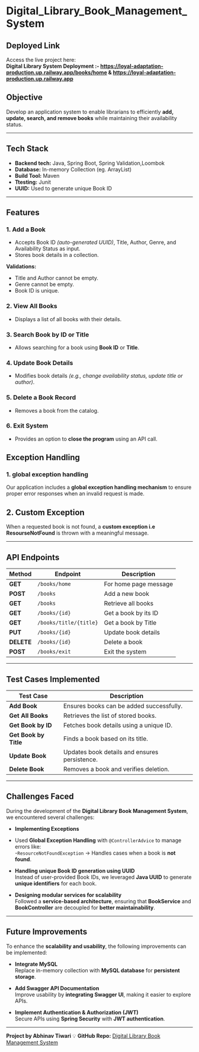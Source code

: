 # Digital_Library_Book_Management_System #

##  **Deployed Link**
  Access the live project here:  
 **Digital Library System Deployment :- https://loyal-adaptation-production.up.railway.app/books/home  & https://loyal-adaptation-production.up.railway.app**


## Objective
Develop an application system to enable librarians to efficiently **add, update, search, and remove books** while maintaining their availability status.

---

## Tech Stack
- **Backend tech:** Java, Spring Boot, Spring Validation,Loombok 
- **Database:** In-memory Collection (eg. ArrayList)
- **Build Tool:** Maven
- **Ttesting:** Junit
- **UUID:** Used to generate unique Book ID  

---

## Features
### 1. Add a Book
- Accepts Book ID *(auto-generated UUID)*, Title, Author, Genre, and Availability Status as input.
- Stores book details in a collection.

 **Validations:**
- Title and Author cannot be empty.
- Genre cannot be empty.
- Book ID is unique.

### 2. View All Books
- Displays a list of all books with their details.

### 3. Search Book by ID or Title
- Allows searching for a book using **Book ID** or **Title**.

### 4. Update Book Details
- Modifies book details *(e.g., change availability status, update title or author)*.

### 5. Delete a Book Record
- Removes a book from the catalog.

### 6. Exit System
- Provides an option to **close the program** using an API call.

## Exception Handling
### 1. global exception handling
Our application includes a **global exception handling mechanism** to ensure proper error responses when an invalid request is made.

## 2. Custom Exception
When a requested book is not found, a **custom exception i.e ResourseNotFound** is thrown with a meaningful message.

---

## API Endpoints
| **Method** | **Endpoint**       | **Description** |
|------------|-------------------|----------------|
|**GET**     | `/books/home`     | For home page message |
| **POST**   | `/books`          | Add a new book |
| **GET**    | `/books`          | Retrieve all books |
| **GET**    | `/books/{id}`     | Get a book by its ID |
| **GET**    | `/books/title/{title}` | Get a book by Title |
| **PUT**    | `/books/{id}`     | Update book details |
| **DELETE** | `/books/{id}`     | Delete a book |
| **POST**   | `/books/exit`     | Exit the system |

---

## Test Cases Implemented

| **Test Case**       | **Description** |
|---------------------|----------------|
| **Add Book**     | Ensures books can be added successfully. |
| **Get All Books** | Retrieves the list of stored books. |
| **Get Book by ID** | Fetches book details using a unique ID. |
| **Get Book by Title** | Finds a book based on its title. |
| **Update Book** | Updates book details and ensures persistence. |
| **Delete Book** | Removes a book and verifies deletion. |

---

##  Challenges Faced

During the development of the **Digital Library Book Management System**, we encountered several challenges:

- **Implementing Exceptions**
-  Used **Global Exception Handling** with `@ControllerAdvice` to manage errors like:  
  -`ResourceNotFoundException` → Handles cases when a book is **not found**.
   

- **Handling unique Book ID generation using UUID**  
  Instead of user-provided Book IDs, we leveraged **Java UUID** to generate **unique identifiers** for each book.

- **Designing modular services for scalability**  
  Followed a **service-based architecture**, ensuring that **BookService** and **BookController** are decoupled for **better maintainability**.

---

## Future Improvements

To enhance the **scalability and usability**, the following improvements can be implemented:

- **Integrate MySQL**  
  Replace in-memory collection with **MySQL database** for **persistent storage**.

- **Add Swagger API Documentation**  
  Improve usability by **integrating Swagger UI**, making it easier to explore APIs.

- **Implement Authentication & Authorization (JWT)**  
  Secure APIs using **Spring Security** with **JWT authentication**.

---

**Project by Abhinav Tiwari** 
💡 **GitHub Repo:** [Digital Library Book Management System](https://github.com/AbhinavTiwari-AT/Digital_Library-Book_Management_System)
